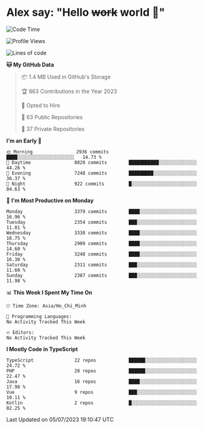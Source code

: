 # Alex say: "Hello ~~work~~ world 🐾"

<!--START_SECTION:waka-->
![Code Time](http://img.shields.io/badge/Code%20Time-839%20hrs%205%20mins-blue)

![Profile Views](http://img.shields.io/badge/Profile%20Views-8-blue)

![Lines of code](https://img.shields.io/badge/From%20Hello%20World%20I%27ve%20Written-41.0%20million%20lines%20of%20code-blue)

**🐱 My GitHub Data** 

> 📦 1.4 MB Used in GitHub's Storage 
 > 
> 🏆 863 Contributions in the Year 2023
 > 
> 💼 Opted to Hire
 > 
> 📜 63 Public Repositories 
 > 
> 🔑 37 Private Repositories 
 > 
**I'm an Early 🐤** 

```text
🌞 Morning                2936 commits        ████░░░░░░░░░░░░░░░░░░░░░   14.73 % 
🌆 Daytime                8820 commits        ███████████░░░░░░░░░░░░░░   44.26 % 
🌃 Evening                7248 commits        █████████░░░░░░░░░░░░░░░░   36.37 % 
🌙 Night                  922 commits         █░░░░░░░░░░░░░░░░░░░░░░░░   04.63 % 
```
📅 **I'm Most Productive on Monday** 

```text
Monday                   3379 commits        ████░░░░░░░░░░░░░░░░░░░░░   16.96 % 
Tuesday                  2354 commits        ███░░░░░░░░░░░░░░░░░░░░░░   11.81 % 
Wednesday                3338 commits        ████░░░░░░░░░░░░░░░░░░░░░   16.75 % 
Thursday                 2909 commits        ████░░░░░░░░░░░░░░░░░░░░░   14.60 % 
Friday                   3248 commits        ████░░░░░░░░░░░░░░░░░░░░░   16.30 % 
Saturday                 2311 commits        ███░░░░░░░░░░░░░░░░░░░░░░   11.60 % 
Sunday                   2387 commits        ███░░░░░░░░░░░░░░░░░░░░░░   11.98 % 
```


📊 **This Week I Spent My Time On** 

```text
🕑︎ Time Zone: Asia/Ho_Chi_Minh

💬 Programming Languages: 
No Activity Tracked This Week

🔥 Editors: 
No Activity Tracked This Week
```

**I Mostly Code in TypeScript** 

```text
TypeScript               22 repos            ██████░░░░░░░░░░░░░░░░░░░   24.72 % 
PHP                      20 repos            ██████░░░░░░░░░░░░░░░░░░░   22.47 % 
Java                     16 repos            ████░░░░░░░░░░░░░░░░░░░░░   17.98 % 
Vue                      9 repos             ███░░░░░░░░░░░░░░░░░░░░░░   10.11 % 
Kotlin                   2 repos             █░░░░░░░░░░░░░░░░░░░░░░░░   02.25 % 
```




 Last Updated on 05/07/2023 19:10:47 UTC
<!--END_SECTION:waka-->
